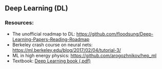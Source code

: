 ## Deep Learning (DL)

### Resources:
* The unofficial roadmap to DL: https://github.com/floodsung/Deep-Learning-Papers-Reading-Roadmap 
* Berkeley crash course on neural nets: https://ml.berkeley.edu/blog/2017/02/04/tutorial-3/ 
* ML in high energy physics: https://github.com/arogozhnikov/hep_ml
* Textbook: [Deep Learning book (.pdf)](https://github.com/jtbuch/applied-statistics-reading-group/blob/master/deep%20learning/deeplearningbook.pdf)

